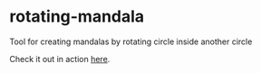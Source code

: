 rotating-mandala
================

Tool for creating mandalas by rotating circle inside another circle


Check it out in action [here](http://htmlpreview.github.io/?https://github.com/drvic10k/rotating-mandala/blob/master/index.html).
